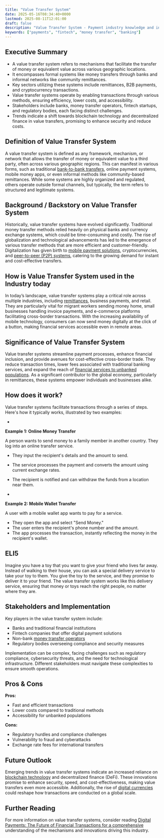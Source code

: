 ```yaml
---
title: "Value Transfer System"
date: 2025-05-16T08:34:40+0000
lastmod: 2025-08-11T12:01:00
draft: false
description: "Value Transfer System - Payment industry knowledge and insights"
keywords: ["payments", "fintech", "money transfer", "banking"]
---
```


## Executive Summary

- A value transfer system refers to mechanisms that facilitate the transfer of money or equivalent value across various geographic locations.
- It encompasses formal systems like money transfers through banks and informal networks like community remittances.
- Key sectors utilizing these systems include remittances, B2B payments, and cryptocurrency transactions.
- Value transfer systems operate by enabling transactions through various methods, ensuring efficiency, lower costs, and accessibility.
- Stakeholders include banks, money transfer operators, fintech startups, and regulatory bodies, each facing distinct challenges.
- Trends indicate a shift towards blockchain technology and decentralized finance in value transfers, promising to enhance security and reduce costs.

## Definition of Value Transfer System
A value transfer system is defined as any framework, mechanism, or network that allows the transfer of money or equivalent value to a third party, often across various geographic regions. This can manifest in various forms, such as traditional [bank-to-bank transfers](https://faisalkhanllc.xyz/resources/payments-wiki/money-transfer-systems/), online payment systems, mobile money apps, or even informal methods like community-based remittances. While some systems are highly organized and regulated, others operate outside formal channels, but typically, the term refers to structured and legitimate systems.

## Background / Backstory on Value Transfer System
Historically, value transfer systems have evolved significantly. Traditional money transfer methods relied heavily on physical banks and currency exchange systems, which could be time-consuming and costly. The rise of globalization and technological advancements has led to the emergence of various transfer methods that are more efficient and customer-friendly. Digitalization has given birth to [mobile payment solutions](https://faisalkhanllc.xyz/resources/payments-wiki/digital-payments/), cryptocurrencies, and [peer-to-peer (P2P) systems](https://faisalkhanllc.xyz/resources/payments-wiki/p/peer-to-peer-p2p/), catering to the growing demand for instant and cost-effective transfers.

## How is Value Transfer System used in the Industry today
In today’s landscape, value transfer systems play a critical role across multiple industries, including [remittances](https://faisalkhanllc.xyz/resources/payments-wiki/r/remittances/), business payments, and retail. They are particularly vital for migrant workers sending money home, small businesses handling invoice payments, and e-commerce platforms facilitating cross-border transactions. With the increasing availability of mobile technology, consumers can now send money digitally at the click of a button, making financial services accessible even in remote areas.

## Significance of Value Transfer System
Value transfer systems streamline payment processes, enhance financial inclusion, and provide avenues for cost-effective cross-border trade. They reduce transaction times, lower fees associated with traditional banking services, and expand the reach of [financial services to unbanked populations](https://faisalkhanllc.xyz/resources/payments-wiki/f/what-is-financial-inclusion/). As a significant contributor to the global economy, particularly in remittances, these systems empower individuals and businesses alike.

## How does it work?
Value transfer systems facilitate transactions through a series of steps. Here's how it typically works, illustrated by two examples:

- 
**Example 1: Online Money Transfer**

A person wants to send money to a family member in another country. They log into an online transfer service.
- They input the recipient's details and the amount to send.
- The service processes the payment and converts the amount using current exchange rates.
- The recipient is notified and can withdraw the funds from a location near them.

- 
**Example 2: Mobile Wallet Transfer**

A user with a mobile wallet app wants to pay for a service.
- They open the app and select "Send Money."
- The user enters the recipient's phone number and the amount.
- The app processes the transaction, instantly reflecting the money in the recipient's wallet.

## ELI5
Imagine you have a toy that you want to give your friend who lives far away. Instead of walking to their house, you can ask a special delivery service to take your toy to them. You give the toy to the service, and they promise to deliver it to your friend. The value transfer system works like this delivery service, ensuring that money or toys reach the right people, no matter where they are.

## Stakeholders and Implementation
Key players in the value transfer system include:

- Banks and traditional financial institutions
- Fintech companies that offer digital payment solutions
- Non-bank [money transfer operators](https://faisalkhanllc.xyz/resources/payments-wiki/m/money-transfer-operator-mto/)
- Regulatory bodies overseeing compliance and security measures

Implementation can be complex, facing challenges such as regulatory compliance, cybersecurity threats, and the need for technological infrastructure. Different stakeholders must navigate these complexities to ensure smooth operations.

## Pros & Cons
**Pros:**

- Fast and efficient transactions
- Lower costs compared to traditional methods
- Accessibility for unbanked populations

**Cons:**

- Regulatory hurdles and compliance challenges
- Vulnerability to fraud and cyberattacks
- Exchange rate fees for international transfers

## Future Outlook
Emerging trends in value transfer systems indicate an increased reliance on [blockchain technology](https://faisalkhanllc.xyz/resources/payments-wiki/b/blockchain-technology/) and decentralized finance (DeFi). These innovations promise to enhance security, speed, and cost-effectiveness, making value transfers even more accessible. Additionally, the rise of [digital currencies](https://faisalkhanllc.xyz/resources/payments-wiki/d/digital-currency/) could reshape how transactions are conducted on a global scale.

## Further Reading
For more information on value transfer systems, consider reading [Digital Payments: The Future of Financial Transactions for a comprehensive](https://www.goodreads.com/book/show/60103804-digital-payments) understanding of the mechanisms and innovations driving this industry.